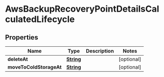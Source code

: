 

# AwsBackupRecoveryPointDetailsCalculatedLifecycle


## Properties

| Name | Type | Description | Notes |
|------------ | ------------- | ------------- | -------------|
|**deleteAt** | [**String**](String.md) |  |  [optional] |
|**moveToColdStorageAt** | [**String**](String.md) |  |  [optional] |



